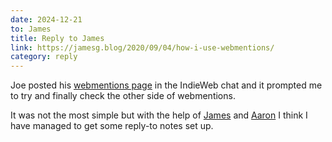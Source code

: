```yaml
---
date: 2024-12-21
to: James
title: Reply to James
link: https://jamesg.blog/2020/09/04/how-i-use-webmentions/
category: reply
---
```


Joe posted his [webmentions page](https://lab.artlung.com/webmentions/) in the IndieWeb chat and it prompted me to try and finally check the other side of webmentions.

It was not the most simple but with the help of [James](https://jamesg.blog/2020/09/04/how-i-use-webmentions/) and [Aaron](https://aaronparecki.com/2018/06/30/11/your-first-webmention) I think I have managed to get some reply-to notes set up.
